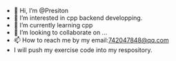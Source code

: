 - 👋 Hi, I’m @Presiton
- 👀 I’m interested in cpp backend developping.
- 🌱 I’m currently learning cpp
- 💞️ I’m looking to collaborate on ...
- 📫 How to reach me by my email:742047848@qq.com
- I will push my exercise code into my respository.
<!---
Presiton/Presiton is a ✨ special ✨ repository because its `README.md` (this file) appears on your GitHub profile.
You can click the Preview link to take a look at your changes.
--->
